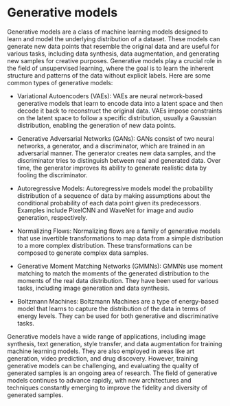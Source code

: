 # Generative models

Generative models are a class of machine learning models designed to learn and model the underlying distribution of a dataset. These models can generate new data points that resemble the original data and are useful for various tasks, including data synthesis, data augmentation, and generating new samples for creative purposes. Generative models play a crucial role in the field of unsupervised learning, where the goal is to learn the inherent structure and patterns of the data without explicit labels. Here are some common types of generative models:

* Variational Autoencoders (VAEs): VAEs are neural network-based generative models that learn to encode data into a latent space and then decode it back to reconstruct the original data. VAEs impose constraints on the latent space to follow a specific distribution, usually a Gaussian distribution, enabling the generation of new data points.

* Generative Adversarial Networks (GANs): GANs consist of two neural networks, a generator, and a discriminator, which are trained in an adversarial manner. The generator creates new data samples, and the discriminator tries to distinguish between real and generated data. Over time, the generator improves its ability to generate realistic data by fooling the discriminator.

* Autoregressive Models: Autoregressive models model the probability distribution of a sequence of data by making assumptions about the conditional probability of each data point given its predecessors. Examples include PixelCNN and WaveNet for image and audio generation, respectively.

* Normalizing Flows: Normalizing flows are a family of generative models that use invertible transformations to map data from a simple distribution to a more complex distribution. These transformations can be composed to generate complex data samples.

* Generative Moment Matching Networks (GMMNs): GMMNs use moment matching to match the moments of the generated distribution to the moments of the real data distribution. They have been used for various tasks, including image generation and data synthesis.

* Boltzmann Machines: Boltzmann Machines are a type of energy-based model that learns to capture the distribution of the data in terms of energy levels. They can be used for both generative and discriminative tasks.

Generative models have a wide range of applications, including image synthesis, text generation, style transfer, and data augmentation for training machine learning models. They are also employed in areas like art generation, video prediction, and drug discovery. However, training generative models can be challenging, and evaluating the quality of generated samples is an ongoing area of research. The field of generative models continues to advance rapidly, with new architectures and techniques constantly emerging to improve the fidelity and diversity of generated samples.
